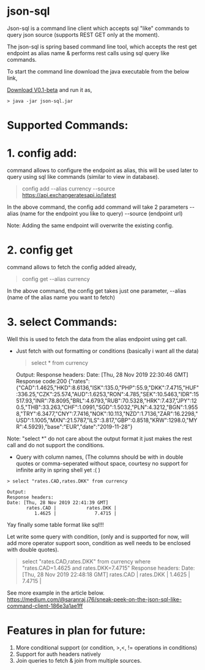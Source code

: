 # json-sql
Json-sql is a command line client which accepts sql "like" commands to query json source (supports REST GET only at the moment). 

The json-sql is spring based command line tool, which accepts the rest get endpoint as alias name & performs rest calls using sql query like commands.

To start the command line download the java executable from the below link,

[Download V0.1-beta](https://github.com/saranrajj/json-sql/blob/master/dist/V-0.1.zip?raw=true)
and run it as,

    > java -jar json-sql.jar

# Supported Commands:

# 1. config add:
   command allows to configure the endpoint as alias, this will be used later to query using sql like commands (similar to view in database).
   
   >config add --alias currency --source https://api.exchangeratesapi.io/latest
  
   In the above command, the config  add command will take 2 parameters 
      --alias (name for the endpoint you like to query) 
      --source (endpoint url)
      
   Note: Adding the same endpoint will overwrite the existing config.
 
 # 2. config get
 command allows to fetch the config added already, 
   
   >config get --alias currency
  
 In the above command, the config get takes just one parameter,
     --alias (name of the alias name you want to fetch)

 # 3. select Commands:
 Well this is used to fetch the data from the alias endpoint using get call.
  
  - Just fetch with out formatting or conditions (basically i want all the data)
     
    > select * from currency
      
    Output:
        Response headers:
        Date: [Thu, 28 Nov 2019 22:30:46 GMT]
        Response code:200
        {"rates":{"CAD":1.4625,"HKD":8.6136,"ISK":135.0,"PHP":55.9,"DKK":7.4715,"HUF":336.25,"CZK":25.574,"AUD":1.6253,"RON":4.785,"SEK":10.5463,"IDR":15517.93,"INR":78.8095,"BRL":4.6793,"RUB":70.5328,"HRK":7.437,"JPY":120.5,"THB":33.263,"CHF":1.0991,"SGD":1.5032,"PLN":4.3212,"BGN":1.9558,"TRY":6.3477,"CNY":7.7416,"NOK":10.113,"NZD":1.7136,"ZAR":16.2298,"USD":1.1005,"MXN":21.5787,"ILS":3.817,"GBP":0.8518,"KRW":1298.0,"MYR":4.5929},"base":"EUR","date":"2019-11-28"}
   
   Note: "select *" do not care about the output format it just makes the rest call and do not support the conditions.
   
   - Query with column names, (The columns should be with in double quotes or comma-seperated without space, courtesy no support for infinite arity in spring shell yet :( )
   
    > select "rates.CAD,rates.DKK" from currency
    
    Output:
    Response headers:
    Date: [Thu, 28 Nov 2019 22:41:39 GMT]
           rates.CAD |           rates.DKK |
              1.4625 |              7.4715 |
   
   Yay finally some table format like sql!!!
   
   Let write some query with condition, (only and is supported for now, will add more operator support soon, condition as well needs to be enclosed with double quotes).
   
   > select "rates.CAD,rates.DKK" from currency where "rates.CAD=1.4625 and rates.DKK=7.4715"
      Response headers:
      Date: [Thu, 28 Nov 2019 22:48:18 GMT]
                 rates.CAD |           rates.DKK |
                    1.4625 |              7.4715 |

See more example in the article below. 
https://medium.com/@saranraj.j76/sneak-peek-on-the-json-sql-like-command-client-186e3a1ae1ff

# Features in plan for future:
  1.  More conditional support (or condition, >,<, != operations in conditions)
  2.  Support for auth headers natively
  3.  Join queries to fetch & join from multiple sources.

